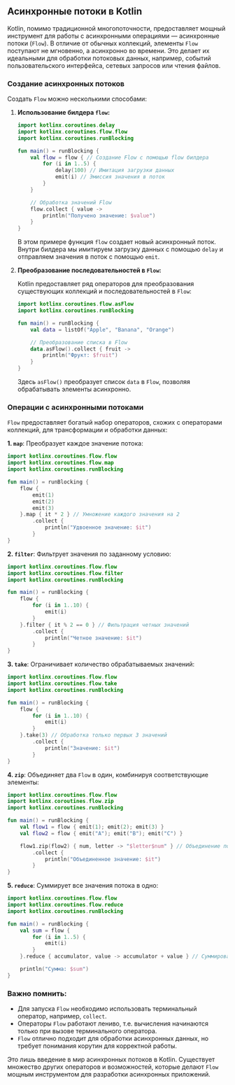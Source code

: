 ## Асинхронные потоки в Kotlin

Kotlin, помимо традиционной многопоточности, предоставляет мощный инструмент для работы с асинхронными операциями — асинхронные потоки (`Flow`). В отличие от обычных коллекций, элементы `Flow` поступают не мгновенно, а асинхронно во времени. Это делает их идеальными для обработки потоковых данных, например, событий пользовательского интерфейса, сетевых запросов или чтения файлов.

### Создание асинхронных потоков

Создать `Flow` можно несколькими способами:

1. **Использование билдера `flow`:**

   ```kotlin
   import kotlinx.coroutines.delay
   import kotlinx.coroutines.flow.flow
   import kotlinx.coroutines.runBlocking

   fun main() = runBlocking {
       val flow = flow { // Создание Flow с помощью flow билдера
           for (i in 1..5) {
               delay(100) // Имитация загрузки данных
               emit(i) // Эмиссия значения в поток
           }
       }

       // Обработка значений Flow
       flow.collect { value ->
           println("Получено значение: $value")
       }
   }
   ```

   В этом примере функция `flow` создает новый асинхронный поток. Внутри билдера мы имитируем загрузку данных с помощью `delay` и отправляем значения в поток с помощью `emit`.

2. **Преобразование последовательностей в `Flow`:**

   Kotlin предоставляет ряд операторов для преобразования существующих коллекций и последовательностей в `Flow`:

   ```kotlin
   import kotlinx.coroutines.flow.asFlow
   import kotlinx.coroutines.runBlocking

   fun main() = runBlocking {
       val data = listOf("Apple", "Banana", "Orange")

       // Преобразование списка в Flow
       data.asFlow().collect { fruit ->
           println("Фрукт: $fruit")
       }
   }
   ```

   Здесь `asFlow()` преобразует список `data` в `Flow`, позволяя обрабатывать элементы асинхронно.

### Операции с асинхронными потоками

`Flow` предоставляет богатый набор операторов, схожих с операторами коллекций, для трансформации и обработки данных:

**1. `map`**: Преобразует каждое значение потока:

   ```kotlin
   import kotlinx.coroutines.flow.flow
   import kotlinx.coroutines.flow.map
   import kotlinx.coroutines.runBlocking

   fun main() = runBlocking {
       flow {
           emit(1)
           emit(2)
           emit(3)
       }.map { it * 2 } // Умножение каждого значения на 2
           .collect {
               println("Удвоенное значение: $it")
           }
   }
   ```

**2. `filter`**: Фильтрует значения по заданному условию:

   ```kotlin
   import kotlinx.coroutines.flow.flow
   import kotlinx.coroutines.flow.filter
   import kotlinx.coroutines.runBlocking

   fun main() = runBlocking {
       flow {
           for (i in 1..10) {
               emit(i)
           }
       }.filter { it % 2 == 0 } // Фильтрация четных значений
           .collect {
               println("Четное значение: $it")
           }
   }
   ```

**3. `take`**: Ограничивает количество обрабатываемых значений:

   ```kotlin
   import kotlinx.coroutines.flow.flow
   import kotlinx.coroutines.flow.take
   import kotlinx.coroutines.runBlocking

   fun main() = runBlocking {
       flow {
           for (i in 1..10) {
               emit(i)
           }
       }.take(3) // Обработка только первых 3 значений
           .collect {
               println("Значение: $it")
           }
   }
   ```

**4. `zip`**: Объединяет два `Flow` в один, комбинируя соответствующие элементы:

   ```kotlin
   import kotlinx.coroutines.flow.flow
   import kotlinx.coroutines.flow.zip
   import kotlinx.coroutines.runBlocking

   fun main() = runBlocking {
       val flow1 = flow { emit(1); emit(2); emit(3) }
       val flow2 = flow { emit("A"); emit("B"); emit("C") }

       flow1.zip(flow2) { num, letter -> "$letter$num" } // Объединение потоков
           .collect {
               println("Объединенное значение: $it")
           }
   }
   ```

**5. `reduce`**: Суммирует все значения потока в одно:

   ```kotlin
   import kotlinx.coroutines.flow.flow
   import kotlinx.coroutines.flow.reduce
   import kotlinx.coroutines.runBlocking

   fun main() = runBlocking {
       val sum = flow {
           for (i in 1..5) {
               emit(i)
           }
       }.reduce { accumulator, value -> accumulator + value } // Суммирование значений

       println("Сумма: $sum")
   }
   ```

### Важно помнить:

* Для запуска `Flow` необходимо использовать терминальный оператор, например, `collect`.
* Операторы `Flow` работают лениво, т.е. вычисления начинаются только при вызове терминального оператора.
* `Flow` отлично подходит для обработки асинхронных данных, но требует понимания корутин для корректной работы.

Это лишь введение в мир асинхронных потоков в Kotlin. Существует множество других операторов и возможностей, которые делают `Flow` мощным инструментом для разработки асинхронных приложений.
